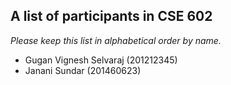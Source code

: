 A list of participants in CSE 602
---------------------------------

*Please keep this list in alphabetical order by name.*

* Gugan Vignesh Selvaraj (201212345)
* Janani Sundar (201460623)
